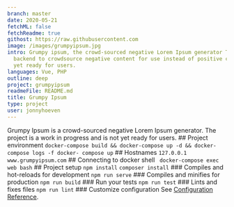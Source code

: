 ```yaml
---
branch: master
date: 2020-05-21
fetchML: false
fetchReadme: true
githost: https://raw.githubusercontent.com
image: /images/grumpyipsum.jpg
intro: Grumpy ipsum, the crowd-sourced negative Lorem Ipsum generator This web project uses vue frontend with a laravel/eloquent
  backend to crowdsource negative content for use instead of positive content. The project is a work in progress and is not
  yet ready for users.
languages: Vue, PHP
outline: deep
project: grumpyipsum
readmeFile: README.md
title: Grumpy Ipsum
type: project
user: jonnyhoeven
---
```

<script setup>
 import ArticleItem from '/components/ArticleItem.vue';
 import ArticleFooter from '/components/ArticleFooter.vue';
</script>
<ArticleItem :frontmatter="$frontmatter"/>


Grumpy Ipsum is a crowd-sourced negative Lorem Ipsum generator. The project is a work in progress and is not yet ready
for users.   ## Project environment ``` docker-compose build && docker-compose up -d && docker-compose logs -f docker-
compose up ```  ## Hostnames ``` 127.0.0.1 www.grumpyipsum.com ```   ## Connecting to docker shell ```  docker-compose
exec web bash ```  ## Project setup ``` npm install ```  ``` composer install ```   ### Compiles and hot-reloads for
development ``` npm run serve ```  ### Compiles and minifies for production ``` npm run build ```  ### Run your tests ```
npm run test ```  ### Lints and fixes files ``` npm run lint ```  ### Customize configuration See [Configuration
Reference](https://cli.vuejs.org/config/).

<ArticleFooter :frontmatter="$frontmatter"/>
